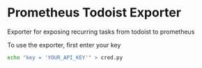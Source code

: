 # Prometheus Todoist Exporter
Exporter for exposing recurring tasks from todoist to prometheus

To use the exporter, first enter your key
```bash
echo "key = 'YOUR_API_KEY'" > cred.py
```
